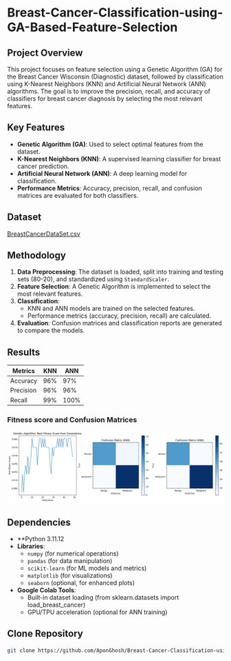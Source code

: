 # Breast-Cancer-Classification-using-GA-Based-Feature-Selection

## Project Overview
This project focuses on feature selection using a Genetic Algorithm (GA) for the Breast Cancer Wisconsin (Diagnostic) dataset, followed by classification using K-Nearest Neighbors (KNN) and Artificial Neural Network (ANN) algorithms. The goal is to improve the precision, recall, and accuracy of classifiers for breast cancer diagnosis by selecting the most relevant features.

## Key Features
- **Genetic Algorithm (GA)**: Used to select optimal features from the dataset.
- **K-Nearest Neighbors (KNN)**: A supervised learning classifier for breast cancer prediction.
- **Artificial Neural Network (ANN)**: A deep learning model for classification.
- **Performance Metrics**: Accuracy, precision, recall, and confusion matrices are evaluated for both classifiers.

## Dataset
[BreastCancerDataSet.csv](https://github.com/AponGhosh/Breast-Cancer-Classification-using-GA-Based-Feature-Selection/blob/main/BreastCancerDataSet.csv)

## Methodology
1. **Data Preprocessing**: The dataset is loaded, split into training and testing sets (80-20), and standardized using `StandardScaler`.
2. **Feature Selection**: A Genetic Algorithm is implemented to select the most relevant features.
3. **Classification**: 
   - KNN and ANN models are trained on the selected features.
   - Performance metrics (accuracy, precision, recall) are calculated.
4. **Evaluation**: Confusion matrices and classification reports are generated to compare the models.

## Results
| Metrics    | KNN    | ANN    |
|------------|--------|--------|
| Accuracy   | 96%    | 97%    |
| Precision  | 96%    | 96%    |
| Recall     | 99%    | 100%   |

### Fitness score and Confusion Matrices
![Fitness score and matrices](https://github.com/AponGhosh/Breast-Cancer-Classification-using-GA-Based-Feature-Selection/blob/main/Fitness-score-and-Matrices.png)

## Dependencies
- **Python 3.11.12
- **Libraries**:
  - `numpy` (for numerical operations)
  - `pandas` (for data manipulation)
  - `scikit-learn` (for ML models and metrics)
  - `matplotlib` (for visualizations)
  - `seaborn` (optional, for enhanced plots)
- **Google Colab Tools**:
  - Built-in dataset loading (from sklearn.datasets import load_breast_cancer)
  - GPU/TPU acceleration (optional for ANN training)

## Clone Repository
   ```bash
   git clone https://github.com/AponGhosh/Breast-Cancer-Classification-using-GA-Based-Feature-Selection.git

